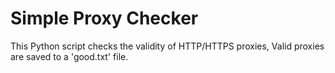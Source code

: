 # Simple Proxy Checker

This Python script checks the validity of HTTP/HTTPS proxies, Valid proxies are saved to a 'good.txt' file.
